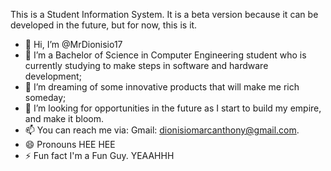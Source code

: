 This is a Student Information System. It is a beta version because it can be developed in the future, but for now, this is it.


- 👋 Hi, I’m @MrDionisio17
- 👀 I’m a Bachelor of Science in Computer Engineering student who is currently studying to make steps in software and hardware development;
- 🌱 I’m dreaming of some innovative products that will make me rich someday;
- 💞️ I’m looking for opportunities in the future as I start to build my empire, and make it bloom.
- 📫 You can reach me via: Gmail: dionisiomarcanthony@gmail.com.
- 😄 Pronouns HEE HEE
- ⚡ Fun fact I'm a Fun Guy. YEAAHHH

<!---
MrDionisio17/MrDionisio17 is a ✨ special ✨ repository because its `README.md` (this file) appears on your GitHub profile.
You can click the Preview link to take a look at your changes.
--->
